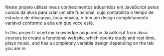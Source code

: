 Neste projeto utilizei meus conhecimentos adquiridos em JavaScript pelos cursos da alura para criar um site funcional, cujo contabiliza o tempo de estudo e de descanso, toca musica, e tem um design completamente variável conforme a aba em que voce está.



In this project I used my knowledge acquired in JavaScript from alura courses to create a functional website, which counts study and rest time, plays music, and has a completely variable design depending on the tab you are in.
